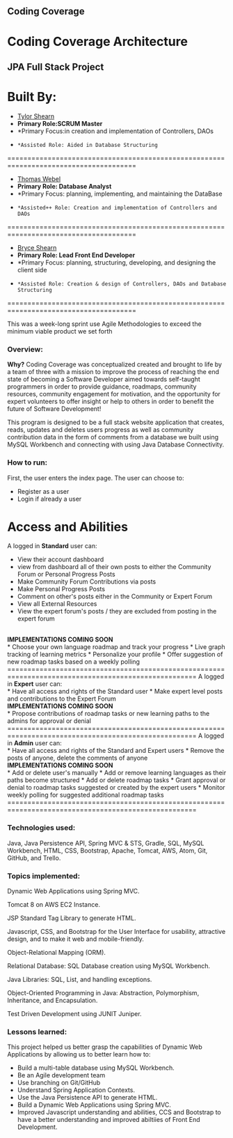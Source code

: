 ## Coding Coverage

# Coding Coverage Architecture

## JPA Full Stack Project

Built By:<br>
======================================================================================
* [Tylor Shearn](https://github.com/TylorShearn)
* <b>Primary Role:SCRUM Master</b>
*   *Primary Focus:in creation and implementation of Controllers, DAOs
*     *Assisted Role: Aided in Database Structuring
======================================================================================
* [Thomas Webel](https://github.com/Thwebel)
* <b>Primary Role: Database Analyst</b>
*   *Primary Focus: planning, implementing, and maintaining the DataBase
*     *Assisted++ Role: Creation and implementation of Controllers and DAOs
======================================================================================
* [Bryce Shearn](https://github.com/BryceShearn)
* <b>Primary Role: Lead Front End Developer</b>
*   *Primary Focus: planning, structuring, developing, and designing the client side
*     *Assisted Role: Creation & design of Controllers, DAOs and Database Structuring
======================================================================================

This was a week-long sprint use Agile Methodologies to exceed the minimum viable product we set forth

### Overview:

<b>Why?</b> Coding Coverage was conceptualized created and brought to life by a team of three with a mission to improve the process of reaching the end state of becoming a Software Developer aimed towards self-taught programmers in order to provide guidance, roadmaps, community resources, community engagement for motivation, and the opportunity for expert volunteers to offer insight or help to others in order to benefit the future of Software Development!

This program is designed to be a full stack website application that creates, reads, updates and deletes users progress as well as community contribution data in the form of comments from a database we built using MySQL Workbench and connecting with using Java Database Connectivity.

### How to run:

First, the user enters the index page. The user can choose to:
* Register as a user
* Login if already a user

Access and Abilities
=====================================================================================================
A logged in <b>Standard</b> user can:
<br>
* View their account dashboard
* view from dashboard all of their own posts to either the Community Forum or Personal Progress Posts
* Make Community Forum Contributions via posts
* Make Personal Progress Posts
* Comment on other's posts either in the Community or Expert Forum
* View all External Resources
* View the expert forum's posts / they are excluded from posting in the expert forum
<br>
<b> IMPLEMENTATIONS COMING SOON </b>
<br>
* Choose your own language roadmap and track your progress
* Live graph tracking of learning metrics
* Personalize your profile
* Offer suggestion of new roadmap tasks based on a weekly polling
<br>
=====================================================================================================
A logged in <b>Expert</b> user can:
<br>
* Have all access and rights of the Standard user
* Make expert level posts and contributions to the Expert Forum
<br>
<b> IMPLEMENTATIONS COMING SOON </b>
<br>
* Propose contributions of roadmap tasks or new learning paths to the admins for approval or denial
=====================================================================================================
A logged in <b>Admin</b> user can:
<br>
* Have all access and rights of the Standard and Expert users
* Remove the posts of anyone, delete the comments of anyone
<br>
<b> IMPLEMENTATIONS COMING SOON </b>
<br>
* Add or delete user's manually
* Add or remove learning languages as their paths become structured
* Add or delete roadmap tasks
* Grant approval or denial to roadmap tasks suggested or created by the expert users
* Monitor weekly polling for suggested additional roadmap tasks
<br>
=====================================================================================================

### Technologies used:

Java, Java Persistence API, Spring MVC & STS, Gradle, SQL, MySQL Workbench, HTML, CSS, Bootstrap, Apache, Tomcat, AWS, Atom, Git, GitHub, and Trello.

### Topics implemented:

Dynamic Web Applications using Spring MVC.

Tomcat 8 on AWS EC2 Instance.

JSP Standard Tag Library to generate HTML.

Javascript, CSS, and Bootstrap for the User Interface for usability, attractive design, and to make it web and mobile-friendly.

Object-Relational Mapping (ORM).

Relational Database: SQL Database creation using MySQL Workbench.

Java Libraries: SQL, List, and handling exceptions.

Object-Oriented Programming in Java: Abstraction, Polymorphism, Inheritance, and Encapsulation.

Test Driven Development using JUNIT Juniper.

### Lessons learned:

This project helped us better grasp the capabilities of Dynamic Web Applications by allowing us to better learn how to:
* Build a multi-table database using MySQL Workbench.
* Be an Agile development team
* Use branching on Git/GitHub
* Understand Spring Application Contexts.
* Use the Java Persistence API to generate HTML.
* Build a Dynamic Web Applications using Spring MVC.
* Improved Javascript understanding and abilities, CCS and Bootstrap to have a better understanding and improved abiltiies of Front End Development.
